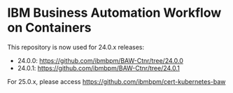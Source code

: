 # IBM Business Automation Workflow on Containers
This repository is now used for 24.0.x releases:
- 24.0.0: https://github.com/ibmbpm/BAW-Ctnr/tree/24.0.0
- 24.0.1: https://github.com/ibmbpm/BAW-Ctnr/tree/24.0.1

For 25.0.x, please access https://github.com/ibmbpm/cert-kubernetes-baw
